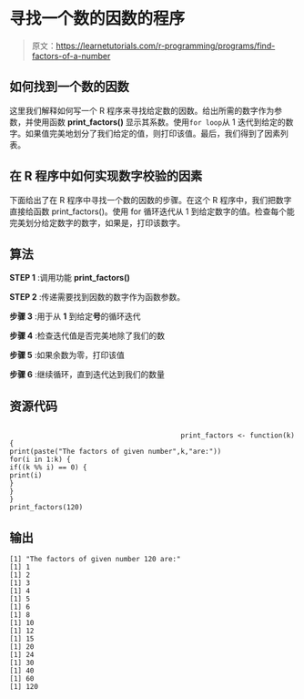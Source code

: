# 寻找一个数的因数的程序

> 原文：<https://learnetutorials.com/r-programming/programs/find-factors-of-a-number>

## 如何找到一个数的因数

这里我们解释如何写一个 R 程序来寻找给定数的因数。给出所需的数字作为参数，并使用函数 **print_factors()** 显示其系数。使用`for loop`从 1 迭代到给定的数字。如果值完美地划分了我们给定的值，则打印该值。最后，我们得到了因素列表。

## 在 R 程序中如何实现数字校验的因素

下面给出了在 R 程序中寻找一个数的因数的步骤。在这个 R 程序中，我们把数字直接给函数 print_factors()。使用 for 循环迭代从 1 到给定数字的值。检查每个能完美划分给定数字的数字，如果是，打印该数字。

## 算法

**STEP 1** :调用功能 **print_factors()**

**STEP 2** :传递需要找到因数的数字作为函数参数。

**步骤 3** :用于从 **1** 到给定**号**的循环迭代

**步骤 4** :检查迭代值是否完美地除了我们的数

**步骤 5** :如果余数为零，打印该值

**步骤 6** :继续循环，直到迭代达到我们的数量

## 资源代码

```

                                          print_factors <- function(k) {
print(paste("The factors of given number",k,"are:"))
for(i in 1:k) {
if((k %% i) == 0) {
print(i)
}
}
}
print_factors(120)

```

## 输出

```
[1] "The factors of given number 120 are:"
[1] 1
[1] 2
[1] 3
[1] 4
[1] 5
[1] 6
[1] 8
[1] 10
[1] 12
[1] 15
[1] 20
[1] 24
[1] 30
[1] 40
[1] 60
[1] 120
```